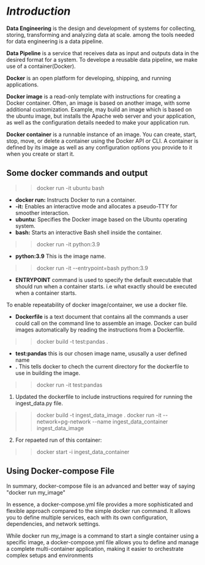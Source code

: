 # **_Introduction_**
**Data Engineering** is the design and development of systems for collecting, storing, transforming and analyzing data at scale. among the tools needed for data engineering is a data pipeline.

**Data Pipeline** is a service that receives data as input and outputs data in the desired format for a system. To develope a reusable data pipeline, we make use of a container(Docker).

**Docker** is an open platform for developing, shipping, and running applications.

**Docker image** is a read-only template with instructions for creating a Docker container. Often, an image is based on another image, with some additional customization. Example, may build an image which is based on the ubuntu image, but installs the Apache web server and your application, as well as the configuration details needed to make your application run.

**Docker container** is a runnable instance of an image. You can create, start, stop, move, or delete a container using the Docker API or CLI. A container is defined by its image as well as any configuration options you provide to it when you create or start it. 

## Some docker commands and output
>> docker run -it ubuntu bash 
* **docker run:** Instructs Docker to run a container.
* **-it:** Enables an interactive mode and allocates a pseudo-TTY for smoother interaction.
* **ubuntu:** Specifies the Docker image based on the Ubuntu operating system.
* **bash:** Starts an interactive Bash shell inside the container.

>> docker run -it python:3.9 
* **python:3.9** This is the image name.

>> docker run -it --entrypoint=bash python:3.9 
* **ENTRYPOINT** command is used to specify the default executable that should run when a container starts. i.e what exactly should be executed when a container starts.

To enable repeatability of docker image/container, we use a docker file.

* **Dockerfile** is a text document that contains all the commands a user could call on the command line to assemble an image.
Docker can build images automatically by reading the instructions from a Dockerfile.

>> docker build -t test:pandas . 
* **test:pandas** this is our chosen image name, ususally a user defined name
* **.** This tells docker to chech the current directory for the dockerfile to use in building the image.

>> docker run -it test:pandas

<!-- THIS SECTION OF THE CODE OCCURED AFTER THE LESSON IN docker_sql directory -->
1. Updated the dockerfile to include instructions required for running the ingest_data.py file.
>> docker build -t ingest_data_image .
>> docker run -it --network=pg-network --name ingest_data_container ingest_data_image

2. For repaeted run of this container:
>> docker start -i ingest_data_container

## Using Docker-compose File

In summary, docker-compose file is an advanced and better way of saying "docker run my_image"

In essence, a docker-compose.yml file provides a more sophisticated and flexible approach compared to the simple docker run command. It allows you to define multiple services, each with its own configuration, dependencies, and network settings.

While docker run my_image is a command to start a single container using a specific image, a docker-compose.yml file allows you to define and manage a complete multi-container application, making it easier to orchestrate complex setups and environments